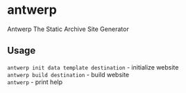# antwerp
Antwerp The Static Archive Site Generator

## Usage

```antwerp init data template destination``` - initialize website  
```antwerp build destination``` - build website  
```antwerp``` - print help  
